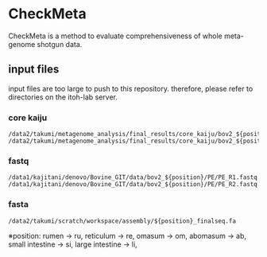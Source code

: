# CheckMeta
CheckMeta is a method to evaluate comprehensiveness of whole meta-genome shotgun data.


## input files
input files are too large to push to this repository. therefore, please refer to directories on the itoh-lab server.

### core kaiju
```
/data2/takumi/metagenome_analysis/final_results/core_kaiju/bov2_${position}_corepfam.out
/data2/takumi/metagenome_analysis/final_results/core_kaiju/bov2_${position}_corepfam_species.txt
```
### fastq
```
/data1/kajitani/denovo/Bovine_GIT/data/bov2_${position}/PE/PE_R1.fastq.trimmed
/data1/kajitani/denovo/Bovine_GIT/data/bov2_${position}/PE/PE_R2.fastq.trimmed
```
### fasta
```
/data2/takumi/scratch/workspace/assembly/${position}_finalseq.fa
```
※position:
 rumen -> ru, 
 reticulum -> re, 
 omasum -> om, 
 abomasum -> ab, 
 small intestine -> si, 
 large intestine -> li,
